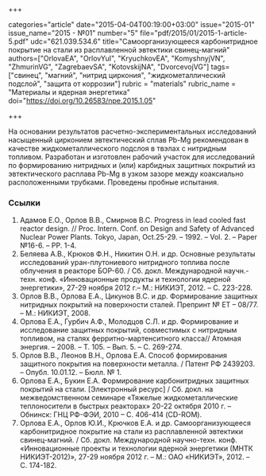 +++

categories="article"
date="2015-04-04T00:19:00+03:00"
issue="2015-01"
issue_name="2015 - №01"
number="5"
file="pdf/2015/01/2015-1-article-5.pdf"
udc="621.039.534.6"
title="Самоорганизующееся карбонитридное покрытие на стали из расплавленной эвтектики свинец-магний"
authors=["OrlovaEA", "OrlovYuI", "KryuchkovEA", "KomyshnyjVN", "ZhmurinVG", "ZagrebaevSA", "KotovskijNA", "DvorcevojVG"]
tags=["свинец", "магний", "нитрид циркония", "жидкометаллический подслой", "защита от коррозии"]
rubric = "materials"
rubric_name = "Материалы и ядерная энергетика"
doi="https://doi.org/10.26583/npe.2015.1.05"

+++

На основании результатов расчетно-экспериментальных исследований насыщенный цирконием эвтектический сплав Pb-Mg рекомендован в качестве жидкометаллического подслоя в твэлах с нитридным топливом. Разработан и изготовлен рабочий участок для исследований по формированию нитридных и (или) карбидных защитных покрытий из эвтектического расплава Pb-Mg в узком зазоре между коаксиально расположенными трубками. Проведены пробные испытания.

### Ссылки

1. Адамов Е.О., Орлов В.В., Смирнов В.С. Progress in lead cooled fast reactor design. // Proc. Intern. Conf. on Design and Safety of Advanced Nuclear Power Plants. Tokyo, Japan, Oct.25-29. – 1992. – Vol. 2. – Рaper №16-6. – РP. 1-4.
2. Беляева А.В., Крюков Ф.Н., Никитин О.Н. и др. Основные результаты исследований уран-плутониевого нитридного топлива после облучения в реакторе БОР-60. / Сб. докл. Международной научн.-техн. конф. «Инновационные продукты и технологии ядерной энергетики», 27-29 ноября 2012 г.– М.: НИКИЭТ, 2012. – С. 223-228.
3. Орлов В.В., Орлова Е.А., Цикунов В.С. и др. Формирование защитных нитридных покрытий на поверхности сталей. Препринт № ЕТ – 08/77. – М.: НИКИЭТ, 2008.
4. Орлова Е.А., Гурбич А.Ф., Молодцов С.Л. и др. Формирование и исследование защитных покрытий, совместимых с нитридным топливом, на сталях ферритно-мартенситного класса// Атомная энергия. – 2008. – Т. 105. – Вып. 5. – С. 269-274.
5. Орлов В.В., Леонов В.Н., Орлова Е.А. Способ формирования защитного покрытия на поверхности металла. / Патент РФ 2439203. – Опубл. 10.01.12. – Бюлл. № 1.
6. Орлова Е.А., Букин Е.А. Формирование карбонитридных защитных покрытий на стали. [Электронный ресурс] / Сб. докл. на межведомственном семинаре «Тяжелые жидкометаллические теплоносители в быстрых реакторах» 20-22 октября 2010 г. – Обнинск: ГНЦ РФ-ФЭИ, 2010 – С. 406-414 (CD-ROM).
7. Орлова Е.А., Орлов Ю.И., Крючков Е.А. и др. Самоорганизующееся карбонитридное покрытие на стали из расплавленной эвтектики свинец-магний. / Сб. докл. Международной научно-техн. конф. «Инновационные проекты и технологии ядерной энергетики (МНТК НИКИЭТ-2012)», 27-29 ноября 2012 г. – М.: ОАО «НИКИЭТ», 2012. – С. 174-182.